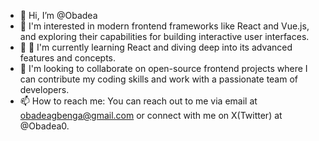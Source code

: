 - 👋 Hi, I’m @Obadea
- 👀 I'm interested in modern frontend frameworks like React and Vue.js, and exploring their capabilities for building interactive user interfaces.
- 🌱 🌱 I'm currently learning React and diving deep into its advanced features and concepts.
- 💞️ I'm looking to collaborate on open-source frontend projects where I can contribute my coding skills and work with a passionate team of developers.
- 📫 How to reach me: You can reach out to me via email at obadeagbenga@gmail.com or connect with me on X(Twitter) at @Obadea0.

<!---
Obadea/Obadea is a ✨ special ✨ repository because its `README.md` (this file) appears on your GitHub profile.
You can click the Preview link to take a look at your changes.
--->
